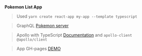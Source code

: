 **Pokemon List App**

>Used `yarn create react-app my-app --template typescript`

>GraphQL [Pokemon server](https://graphql-pokemon2.vercel.app/)

>Apollo with TypeScript [Documentation](https://www.apollographql.com/docs/react/development-testing/static-typing/) and `apollo-client` `@apollo/client`

>App GH-pages [DEMO](https://sergey-lang.github.io/React-graphQl-pokemon)
